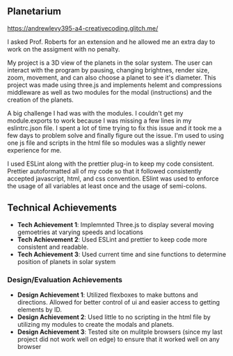 ## Planetarium

https://andrewlevy395-a4-creativecoding.glitch.me/

I asked Prof. Roberts for an extension and he allowed me an extra day to work on the assigment with no penalty.

My project is a 3D view of the planets in the solar system. The user can interact with the program by pausing, changing brightnes, render size, zoom, movement, and can also choose a planet to see it's diameter. This project was made using three.js and implements helemt and compressions middleware as well as two modules for the modal (instructions) and the creation of the planets. 

A big challenge I had was with the modules. I couldn't get my module.exports to work because I was missing a few lines in my eslintrc.json file. I spent a lot of time trying to fix this issue and it took me a few days to problem solve and finally figure out the issue. I'm used to using one js file and scripts in the html file so modules was a slightly newer experience for me.

I used ESLint along with the prettier plug-in to keep my code consistent. Prettier autoformatted all of my code so that it followed consistently accepted javascript, html, and css convention. ESlint was used to enforce the usage of all variables at least once and the usage of semi-colons.

## Technical Achievements
- **Tech Achievement 1**: Implemnted Three.js to display several moving gemoetries at varying speeds and locations
- **Tech Achievement 2**: Used ESLint and prettier to keep code more consistent and readable.
- **Tech Achievement 3**: Used current time and sine functions to determine position of planets in solar system

### Design/Evaluation Achievements
- **Design Achievement 1**: Utilized flexboxes to make buttons and directions. Allowed for better control of ui and easier access to getting elements by ID.
- **Design Achievement 2**: Used little to no scripting in the html file by utilizing my modules to create the modals and planets.
- **Design Achievement 3**: Tested site on mulitple browsers (since my last project did not work well on edge) to ensure that it worked well on any browser
